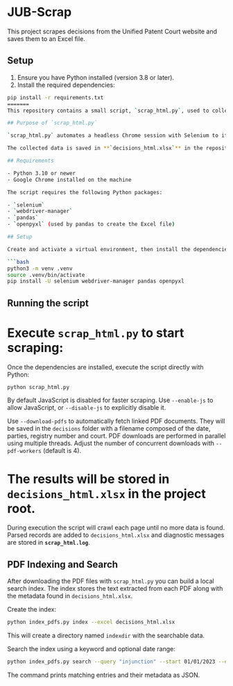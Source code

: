 # JUB-Scrap

This project scrapes decisions from the Unified Patent Court website and saves them to an Excel file.

## Setup

1. Ensure you have Python installed (version 3.8 or later).
2. Install the required dependencies:

```bash
pip install -r requirements.txt
=======
This repository contains a small script, `scrap_html.py`, used to collect the public decisions available on the Unified Patent Court website.

## Purpose of `scrap_html.py`

`scrap_html.py` automates a headless Chrome session with Selenium to iterate through the pages of the UPC "decisions and orders" table. It extracts basic information (date, registry number, parties, etc.), then writes or appends the results to an Excel file. Logging information is written to `scrap_html.log` to track progress and issues.

The collected data is saved in **`decisions_html.xlsx`** in the repository root.

## Requirements

- Python 3.10 or newer
- Google Chrome installed on the machine

The script requires the following Python packages:

- `selenium`
- `webdriver-manager`
- `pandas`
- `openpyxl` (used by pandas to create the Excel file)

## Setup

Create and activate a virtual environment, then install the dependencies:

```bash
python3 -m venv .venv
source .venv/bin/activate
pip install -U selenium webdriver-manager pandas openpyxl
```

## Running the script

Execute `scrap_html.py` to start scraping:
=======
Once the dependencies are installed, execute the script directly with Python:


```bash
python scrap_html.py
```

By default JavaScript is disabled for faster scraping. Use `--enable-js` to
allow JavaScript, or `--disable-js` to explicitly disable it.

Use `--download-pdfs` to automatically fetch linked PDF documents. They will be
saved in the `decisions` folder with a filename composed of the date, parties,
registry number and court. PDF downloads are performed in parallel using
multiple threads. Adjust the number of concurrent downloads with
`--pdf-workers` (default is 4).

The results will be stored in `decisions_html.xlsx` in the project root.
=======
During execution the script will crawl each page until no more data is found. Parsed records are added to `decisions_html.xlsx` and diagnostic messages are stored in **`scrap_html.log`**.


## PDF Indexing and Search

After downloading the PDF files with `scrap_html.py` you can build a
local search index. The index stores the text extracted from each PDF
along with the metadata found in `decisions_html.xlsx`.

Create the index:

```bash
python index_pdfs.py index --excel decisions_html.xlsx
```

This will create a directory named `indexdir` with the searchable data.

Search the index using a keyword and optional date range:

```bash
python index_pdfs.py search --query "injunction" --start 01/01/2023 --end 31/12/2023
```

The command prints matching entries and their metadata as JSON.

